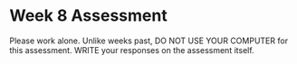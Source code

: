 # Week 8 Assessment

Please work alone.  Unlike weeks past, DO NOT USE YOUR COMPUTER for this assessment.  WRITE your responses on the assessment itself.  

